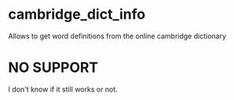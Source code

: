 # cambridge_dict_info
Allows to get word definitions from the online cambridge dictionary

# NO SUPPORT
I don't know if it still works or not.
